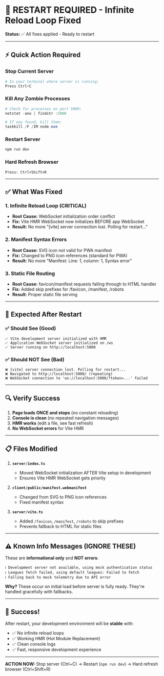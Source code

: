 # 🚀 RESTART REQUIRED - Infinite Reload Loop Fixed

**Status:** ✅ All fixes applied - Ready to restart

---

## ⚡ Quick Action Required

### Stop Current Server
```powershell
# In your terminal where server is running:
Press Ctrl+C
```

### Kill Any Zombie Processes
```powershell
# Check for processes on port 5000:
netstat -ano | findstr :5000

# If any found, kill them:
taskkill /F /IM node.exe
```

### Restart Server
```powershell
npm run dev
```

### Hard Refresh Browser
```
Press: Ctrl+Shift+R
```

---

## ✅ What Was Fixed

### 1. **Infinite Reload Loop** (CRITICAL)
- **Root Cause:** WebSocket initialization order conflict
- **Fix:** Vite HMR WebSocket now initializes BEFORE app WebSocket
- **Result:** No more "[vite] server connection lost. Polling for restart..."

### 2. **Manifest Syntax Errors**
- **Root Cause:** SVG icon not valid for PWA manifest
- **Fix:** Changed to PNG icon references (standard for PWA)
- **Result:** No more "Manifest: Line: 1, column: 1, Syntax error"

### 3. **Static File Routing**
- **Root Cause:** favicon/manifest requests falling through to HTML handler
- **Fix:** Added skip prefixes for /favicon, /manifest, /robots
- **Result:** Proper static file serving

---

## 🎯 Expected After Restart

### ✅ Should See (Good)
```
✅ Vite development server initialized with HMR
✅ Application WebSocket server initialized on /ws
✅ Server running on http://localhost:5000
```

### ✅ Should NOT See (Bad)
```
❌ [vite] server connection lost. Polling for restart...
❌ Navigated to http://localhost:5000/ (repeating)
❌ WebSocket connection to 'ws://localhost:5000/?token=...' failed
```

---

## 🔍 Verify Success

1. **Page loads ONCE and stops** (no constant reloading)
2. **Console is clean** (no repeated navigation messages)
3. **HMR works** (edit a file, see fast refresh)
4. **No WebSocket errors** for Vite HMR

---

## 📋 Files Modified

1. **`server/index.ts`**
   - Moved WebSocket initialization AFTER Vite setup in development
   - Ensures Vite HMR WebSocket gets priority

2. **`client/public/manifest.webmanifest`**
   - Changed from SVG to PNG icon references
   - Fixed manifest syntax

3. **`server/vite.ts`**
   - Added `/favicon`, `/manifest`, `/robots` to skip prefixes
   - Prevents fallback to HTML for static files

---

## ⚠️ Known Info Messages (IGNORE THESE)

These are **informational only** and **NOT errors**:

```
ℹ️ Development server not available, using mock authentication status
ℹ️ Leagues fetch failed, using default leagues: Failed to fetch
ℹ️ Falling back to mock telemetry due to API error
```

**Why?** These occur on initial load before server is fully ready. They're handled gracefully with fallbacks.

---

## 🎉 Success!

After restart, your development environment will be **stable** with:
- ✅ No infinite reload loops
- ✅ Working HMR (Hot Module Replacement)
- ✅ Clean console logs
- ✅ Fast, responsive development experience

---

**ACTION NOW:** Stop server (Ctrl+C) → Restart (`npm run dev`) → Hard refresh browser (Ctrl+Shift+R)
